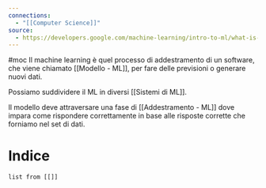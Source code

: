 ```yaml
---
connections:
  - "[[Computer Science]]"
source:
  - https://developers.google.com/machine-learning/intro-to-ml/what-is-ml?hl=it
---
```

#moc 
Il machine learning è quel processo di addestramento di un software, che viene chiamato [[Modello - ML]], per fare delle previsioni o generare nuovi dati.

Possiamo suddividere il ML in diversi [[Sistemi di ML]].

Il modello deve attraversare una fase di [[Addestramento - ML]] dove impara come rispondere correttamente in base alle risposte corrette che forniamo nel set di dati.

# Indice
```dataview
list from [[]]
```



